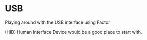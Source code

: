 USB
=========

Playing around with the USB interface using Factor

(HID) Human Interface Device would be a good place to start with.